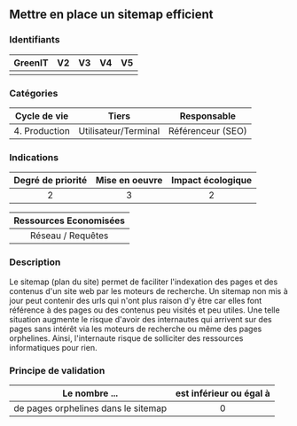 ## Mettre en place un sitemap efficient

### Identifiants

| GreenIT |  V2  |  V3  |  V4  |  V5  |
|:-------:|:----:|:----:|:----:|:----:|
|      |   |   |      |      |

### Catégories

| Cycle de vie |  Tiers  |  Responsable  |
|:---------:|:----:|:----:|
| 4. Production | Utilisateur/Terminal | Référenceur (SEO) |

### Indications

| Degré de priorité |      Mise en oeuvre       |  Impact écologique    |
|:-------------------:|:-------------------------:|:---------------------:|
| 2 | 3 | 2 |

|Ressources Economisées                                      |
|:----------------------------------------------------------:|
| Réseau / Requêtes    |

### Description

Le sitemap (plan du site) permet de faciliter l'indexation des pages et des contenus d'un site web par les moteurs de recherche. 
Un sitemap non mis à jour peut contenir des urls qui n'ont plus raison d'y être car elles font référence à des pages ou des contenus peu visités et peu utiles.
Une telle situation augmente le risque d'avoir des internautes qui arrivent sur des pages sans intérêt via les moteurs de recherche ou même des pages orphelines.
Ainsi, l'internaute risque de solliciter des ressources informatiques pour rien.

### Principe de validation

| Le nombre ... |     est inférieur ou égal à   |  
|-------------------|:-------------------------:|
| de pages orphelines dans le sitemap    |  0 |

